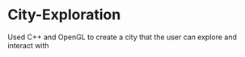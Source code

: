# City-Exploration
Used C++ and OpenGL to create a city that the user can explore and interact with
